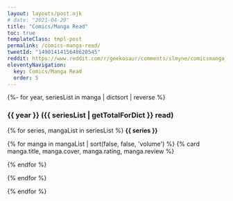 ```yaml
---
layout: layouts/post.njk
# date: "2021-04-20"
title: "Comics/Manga Read"
toc: true
templateClass: tmpl-post
permalink: /comics-manga-read/
tweetId: "1490141415648620545"
reddit: https://www.reddit.com/r/geekosaur/comments/slmyne/comicsmanga_read/
eleventyNavigation:
  key: Comics/Manga Read
  order: 5
---
```


{%- for year, seriesList in manga | dictsort | reverse %}

### {{ year }} ({{ seriesList | getTotalForDict }} read)

{% for series, mangaList in seriesList %}
<b>{{ series }}</b>

<div class="cards">
{% for manga in mangaList | sort(false, false, 'volume') %}
{% card manga.title, manga.cover, manga.rating, manga.review %}

{% endfor %}
</div>

{% endfor %}

{% endfor %}
